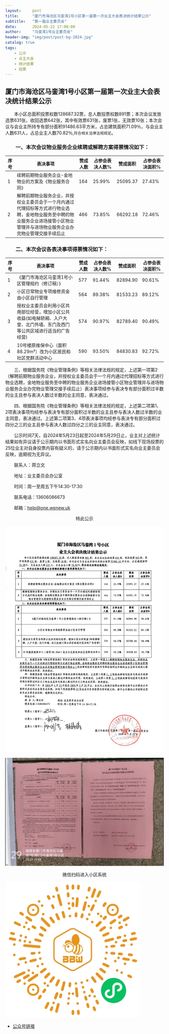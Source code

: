 ```yaml
---
layout:     post
title:      "厦门市海沧区马銮湾1号小区第一届第一次业主大会表决统计结果公示"
subtitle:   "第一届业主委员会"
date:       2024-05-22 17:00:00
author:     "马銮湾1号业主委员会"
header-img: "img/post/post-bg-2024.jpg"
catalog: true
tags:
    - 公示
    - 业主大会
    - 统计结果
    - 投票
---
```




## 厦门市海沧区马銮湾1号小区第一届第一次业主大会表决统计结果公示

&emsp;&emsp;本小区总面积投票权数128687.32票，总人数投票权数891票；本次会议发放选票631张，收回选票642张，其中有效票631张，废票1张，无效票10张；本次会议与会业主所持专有部分面积91486.63平方米，占总建筑面积71.09％，与会业主人数631人，占总业主人数70.82％,`符合相关法律法规规定`。

### &emsp;&emsp;一、本次会议物业服务企业续聘或解聘方案得票情况如下：

| 序号 | 表决事项                                                                                                                                                                         | 赞成人数 | 占参会表决人数% | 赞成面积 | 占参会表决面积% |
|------|----------------------------------------------------------------------------------------------------------------------------------------------------------------------------------|----------|-----------------|----------|-----------------|
| 1    | 续聘前期物业服务企业-金地物业的方案及《物业服务合同》                                                                                                                            | 164      | 25.99%          | 25095.37 | 27.43%          |
| 2    | 解聘前期物业服务企业，并授权业主委员会于一个月内通过代理招标等方式进行物业选聘，金地物业服务至中聘的物业服务企业进场接管小区物业管理并与进场物业服务企业办完物业管理交接手续后止 | 466      | 73.85%          | 66292.18 | 72.46%          |

### &emsp;&emsp;二、本次会议各表决事项得票情况如下：

| 序号 | 表决事项                                                                                                                                                   | 赞成人数 | 占参会表决人数% | 赞成面积 | 占参会表决面积% |
|------|------------------------------------------------------------------------------------------------------------------------------------------------------------|----------|-----------------|----------|-----------------|
| 1    | 《厦门市海沧区马銮湾1号小区管理规约（修订稿）》                                                                                                            | 577      | 91.44%          | 82894.90 | 90.61%          |
| 2    | 小区日常物业专项维修资金由小区自行管理                                                                                                                     | 564      | 89.38%          | 81533.23 | 89.12%          |
| 3    | 授权业主委员会利用小区共用部位经营，增加小区公共收益(如电梯轿厢、入户大堂、北门外墙、东门及西门等公共区域进行适当的广告经营)| 574      | 90.97%          | 82789.40 | 90.49%          |
| 4    | 10号楼原维保中心（面积88.29m²）改为小区居民和社区党群活动中心                                                                                              | 590      | 93.50%          | 84830.83 | 92.72%          |

&emsp;&emsp;三、根据国务院《物业管理条例》等相关法律法规的规定，上述第一项第2（解聘前期物业服务企业，并授权业主委员会于一个月内通过代理招标等方式进行物业选聘，金地物业服务至中聘的物业服务企业进场接管小区物业管理并与进场物业服务企业办完物业管理交接手续后止）表决事项经参与表决专有部分面积过半数的业主且参与表决人数过半数的业主同意，表决通过。

&emsp;&emsp;四、根据国务院《物业管理条例》等相关法律法规的规定，上述第二项第1、2项表决事项均经参与表决专有部分面积过半数的业主且参与表决人数过半数的业主同意，表决通过。上述第二项第3、4项表决事项均经参与表决专有部分面积过四分之三的业主且参与表决人数过四分之三的业主同意，表决通过。

&emsp;&emsp;公示时间7天，自2024年5月23日起至2024年5月29日止，业主对上述统计结果如有异议请于公示期内以书面形式实名向业主委员会反映，如线下现场投票的25位业主对自身投票内容有疑义的，请于公示期内以书面形式实名向业主委员会反映，逾期视为无异议。

&emsp;&emsp;联系人：蒋立文     

&emsp;&emsp;地址：业主委员会办公室  

&emsp;&emsp;时间：周一至周五下午14:30-17:30

&emsp;&emsp;联系电话：13606086673

&emsp;&emsp;邮箱：help@one.wenew.uk

<center>特此公示</center>

![](\img\in-post\2024-5-22-投票公示.jpg)

![](\img\in-post\2024-5-22-公告实景.jpg)

<center>微信扫码进入小区系统</center>

![](\img\in-post\蜂窝智家.jpg)

- [公众号链接](https://mp.weixin.qq.com/s/q9Evsc2wdt0q7zbaiPHc0g)
